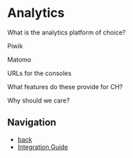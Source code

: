 # Analytics

What is the analytics platform of choice?

Piwik

Matomo

URLs for the consoles

What features do these provide for CH?

Why should we care?

## Navigation

- [back](../README.md)
- [Integration Guide](integration_guide/README.md)